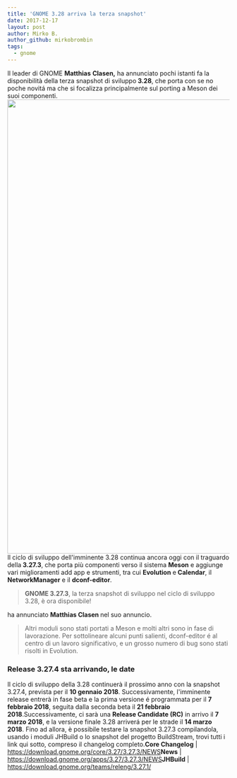 ```yaml
---
title: 'GNOME 3.28 arriva la terza snapshot'
date: 2017-12-17
layout: post
author: Mirko B.
author_github: mirkobrombin
tags:
  - gnome
---
```

Il leader di GNOME <strong>Matthias</strong> <strong>Clasen,</strong> ha annunciato pochi istanti fa la disponibilità della terza snapshot di sviluppo<strong> 3.28</strong>, che porta con se no poche novitá ma che si focalizza principalmente sul porting a Meson dei suoi componenti.<img class="aligncenter size-full wp-image-3310 size-full wp-image-269" src="https://linuxhub.it/wordpress/wp-content/uploads/2017/12/featured-image%402x-1.png" alt="" width="1915" height="1030" />Il ciclo di sviluppo dell'imminente 3.28 continua ancora oggi con il traguardo della<strong> 3.27.3</strong>, che porta più componenti verso il sistema <strong>Meson</strong> e aggiunge vari miglioramenti add app e strumenti, tra cui <strong>Evolution</strong> e<strong> Calendar</strong>, il <strong>NetworkManager</strong> e il <strong>dconf-editor</strong>.<blockquote><strong>GNOME 3.27.3</strong>, la terza snapshot di sviluppo nel ciclo di sviluppo 3.28, è ora disponibile!</blockquote>ha annunciato <strong>Matthias Clasen </strong>nel suo annuncio.<blockquote>Altri moduli sono stati portati a Meson e molti altri sono in fase di lavorazione. Per sottolineare alcuni punti salienti, dconf-editor é al centro di un lavoro significativo, e un grosso numero di bug sono stati risolti in Evolution.</blockquote><h3>Release 3.27.4 sta arrivando, le date</h3>Il ciclo di sviluppo della 3.28 continuerà il prossimo anno con la snapshot 3.27.4, prevista per il <strong>10 gennaio 2018</strong>. Successivamente, l'imminente release entrerà in fase beta e la prima versione é programmata per il <strong>7 febbraio 2018</strong>, seguita dalla seconda beta il <strong>21 febbraio 2018</strong>.Successivamente, ci sarà una <strong>Release Candidate (RC)</strong> in arrivo il <strong>7 marzo 2018</strong>, e la versione finale 3.28 arriverá per le strade il <strong>14 marzo 2018</strong>. Fino ad allora, è possibile testare la snapshot 3.27.3 compilandola, usando i moduli JHBuild o lo snapshot del progetto BuildStream, trovi tutti i link qui sotto, compreso il changelog completo.<strong>Core Changelog</strong> | <a href="https://download.gnome.org/core/3.27/3.27.3/NEWS">https://download.gnome.org/core/3.27/3.27.3/NEWS</a><strong>News</strong> | <a href="https://download.gnome.org/apps/3.27/3.27.3/NEWS">https://download.gnome.org/apps/3.27/3.27.3/NEWS</a><strong>JHBuild</strong> |<a href="https://download.gnome.org/teams/releng/3.27.1/"> https://download.gnome.org/teams/releng/3.27.1/</a>